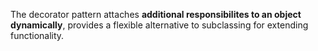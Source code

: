 The decorator pattern attaches **additional responsibilites to an object dynamically**, provides a flexible alternative to subclassing for extending functionality.
